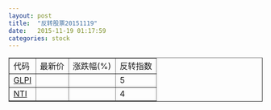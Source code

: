 ```yaml
---
layout: post
title:  "反转股票20151119"
date:   2015-11-19 01:17:59
categories: stock
---
```


<script type="text/javascript">
var stockList = []
stockList.push('gb_glpi');
stockList.push('gb_nti');
</script>

<table border="1">
 <tr>
 <td>代码</td>
  <td>最新价</td>
  <td>涨跌幅(%)</td>
 <td>反转指数</td>
</tr>
  <tr id="glpi"><td><a href="http://stock.finance.sina.com.cn/usstock/quotes/GLPI.html" target="_blank">GLPI</a></td><td></td><td></td><td>5</td></tr>
  <tr id="nti"><td><a href="http://stock.finance.sina.com.cn/usstock/quotes/NTI.html" target="_blank">NTI</a></td><td></td><td></td><td>4</td></tr>
</table>
